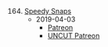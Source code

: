 164. [Speedy Snaps](https://linuxgamecast.com/2019/04/lwdw-164-speedy-snaps/)
     * 2019-04-03
        * [Patreon](https://www.patreon.com/posts/lwdw-164-speedy-25857906)
        * [UNCUT Patreon](https://www.patreon.com/posts/lwdw-164-uncut-25857836)
